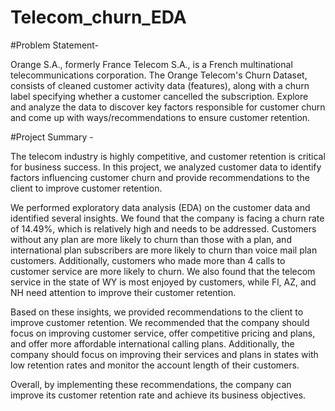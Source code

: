 # Telecom_churn_EDA


#Problem Statement-

Orange S.A., formerly France Telecom S.A., is a French multinational telecommunications corporation. The Orange Telecom's Churn Dataset, consists of cleaned customer activity data (features), along with a churn label specifying whether a customer cancelled the subscription. Explore and analyze the data to discover key factors responsible for customer churn and come up with ways/recommendations to ensure customer retention.

#Project Summary -

The telecom industry is highly competitive, and customer retention is critical for business success. In this project, we analyzed customer data to identify factors influencing customer churn and provide recommendations to the client to improve customer retention.

We performed exploratory data analysis (EDA) on the customer data and identified several insights. We found that the company is facing a churn rate of 14.49%, which is relatively high and needs to be addressed. Customers without any plan are more likely to churn than those with a plan, and international plan subscribers are more likely to churn than voice mail plan customers. Additionally, customers who made more than 4 calls to customer service are more likely to churn. We also found that the telecom service in the state of WY is most enjoyed by customers, while Fl, AZ, and NH need attention to improve their customer retention.

Based on these insights, we provided recommendations to the client to improve customer retention. We recommended that the company should focus on improving customer service, offer competitive pricing and plans, and offer more affordable international calling plans. Additionally, the company should focus on improving their services and plans in states with low retention rates and monitor the account length of their customers.

Overall, by implementing these recommendations, the company can improve its customer retention rate and achieve its business objectives.
